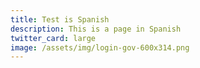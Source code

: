 ```yaml
---
title: Test is Spanish
description: This is a page in Spanish
twitter_card: large
image: /assets/img/login-gov-600x314.png
---
```

